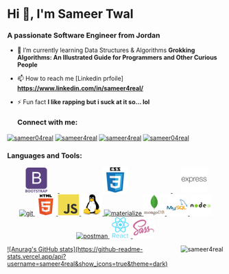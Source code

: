 <h1 >Hi 👋, I'm <strong>Sameer Twal</strong></h1>
<h3 >A passionate Software Engineer from Jordan</h3>

- 🌱 I’m currently learning Data Structures & Algorithms **Grokking Algorithms: An Illustrated Guide for Programmers and Other Curious People**

- 📫 How to reach me [Linkedin prfoile] **https://www.linkedin.com/in/sameer4real/**

- ⚡ Fun fact **I like rapping but i suck at it so... lol**

    <h3 align="left">Connect with me:</h3>
<p align="left">
<a href="https://twitter.com/sameer04real" target="blank"><img align="center" src="https://raw.githubusercontent.com/rahuldkjain/github-profile-readme-generator/master/src/images/icons/Social/twitter.svg" alt="sameer04real" height="30" width="40" /></a>
<a href="https://linkedin.com/in/sameer4real" target="blank"><img align="center" src="https://raw.githubusercontent.com/rahuldkjain/github-profile-readme-generator/master/src/images/icons/Social/linked-in-alt.svg" alt="sameer4real" height="30" width="40" /></a>
<a href="https://fb.com/sameer4real" target="blank"><img align="center" src="https://raw.githubusercontent.com/rahuldkjain/github-profile-readme-generator/master/src/images/icons/Social/facebook.svg" alt="sameer4real" height="30" width="40" /></a>
<a href="https://instagram.com/sameer04real" target="blank"><img align="center" src="https://raw.githubusercontent.com/rahuldkjain/github-profile-readme-generator/master/src/images/icons/Social/instagram.svg" alt="sameer04real" height="30" width="40" /></a>
</p>

<h3 align="left">Languages and Tools:</h3>
<p align="center"> <a href="https://getbootstrap.com" target="_blank"> <img src="https://raw.githubusercontent.com/devicons/devicon/master/icons/bootstrap/bootstrap-plain-wordmark.svg" alt="bootstrap" width="60" height="60" style="margin:0px 20px;"/> </a> <a href="https://www.w3schools.com/css/" target="_blank"> <img src="https://raw.githubusercontent.com/devicons/devicon/master/icons/css3/css3-original-wordmark.svg" alt="css3" width="60" height="60" style="margin:0px 100px;"/> </a><a href="https://expressjs.com" target="_blank"> <img src="https://raw.githubusercontent.com/devicons/devicon/master/icons/express/express-original-wordmark.svg" alt="express" width="60" height="60" style="margin:0px 20px;/> </a> <a href="https://git-scm.com/" target="_blank"> <img src="https://www.vectorlogo.zone/logos/git-scm/git-scm-icon.svg" alt="git" width="60" height="60" /> </a> <a href="https://www.w3.org/html/" target="_blank"> <img src="https://raw.githubusercontent.com/devicons/devicon/master/icons/html5/html5-original-wordmark.svg" alt="html5" width="50" height="50"/> </a> <a href="https://developer.mozilla.org/en-US/docs/Web/JavaScript" target="_blank"> <img src="https://raw.githubusercontent.com/devicons/devicon/master/icons/javascript/javascript-original.svg" alt="javascript" width="50" height="50"/> </a> <a href="https://www.linux.org/" target="_blank"> <img src="https://raw.githubusercontent.com/devicons/devicon/master/icons/linux/linux-original.svg" alt="linux" width="50" height="50"/> </a> <a href="https://materializecss.com/" target="_blank"> <img src="https://raw.githubusercontent.com/prplx/svg-logos/5585531d45d294869c4eaab4d7cf2e9c167710a9/svg/materialize.svg" alt="materialize" width="50" height="50"/> </a> <a href="https://www.mongodb.com/" target="_blank"> <img src="https://raw.githubusercontent.com/devicons/devicon/master/icons/mongodb/mongodb-original-wordmark.svg" alt="mongodb" width="50" height="50"/> </a> <a href="https://www.mysql.com/" target="_blank"> <img src="https://raw.githubusercontent.com/devicons/devicon/master/icons/mysql/mysql-original-wordmark.svg" alt="mysql" width="50" height="50"/> </a> <a href="https://nodejs.org" target="_blank"> <img src="https://raw.githubusercontent.com/devicons/devicon/master/icons/nodejs/nodejs-original-wordmark.svg" alt="nodejs" width="50" height="50"/> </a></br> <a href="https://postman.com" target="_blank"> <img src="https://www.vectorlogo.zone/logos/getpostman/getpostman-icon.svg" alt="postman" width="50" height="50"/> </a> <a href="https://reactjs.org/" target="_blank"> <img src="https://raw.githubusercontent.com/devicons/devicon/master/icons/react/react-original-wordmark.svg" alt="react" width="50" height="50"/> </a> <a href="https://sass-lang.com" target="_blank"> <img src="https://raw.githubusercontent.com/devicons/devicon/master/icons/sass/sass-original.svg" alt="sass" width="50" height="50"/> </a> 
</p>

<a href="https://github.com/sameer4real/github-readme-stats">
  <img align="right" src="https://github-readme-stats.vercel.app/api/top-langs?username=sameer4real&show_icons=true&locale=en&layout=demo" alt="sameer4real" />
</a>
<a href="https://github.com/sameer4real/convoychat">
  ![Anurag's GitHub stats](https://github-readme-stats.vercel.app/api?username=sameer4real&show_icons=true&theme=dark)
</a>




<!-- ### What it do babeeeee! 👋
<p><img align="right" src="https://github-readme-stats.vercel.app/api/top-langs?username=sameer4real&show_icons=true&locale=en&layout=demo" alt="sameer4real" /></p>
[![Top Langs](https://github-readme-stats.vercel.app/api/top-langs/?username=Sameer4real&layout=demo)](https://github.com/Sameer4real/github-readme-stats)

<a href="https://github.com/anuraghazra/github-readme-stats">
  <img align="center" src="https://github-readme-stats.vercel.app/api/pin/?username=Sameer4real&repo=github-readme-stats" />
</a>
<a href="https://github.com/anuraghazra/convoychat">
  <img align="center" src="https://github-readme-stats.vercel.app/api/pin/?username=Sameer4real&repo=convoychat" />
</a> -->






